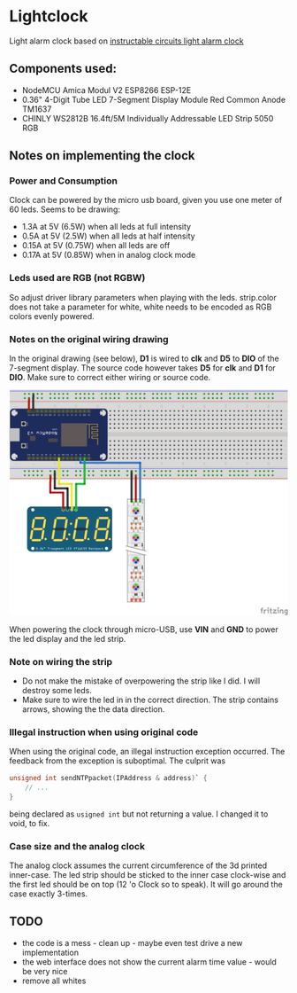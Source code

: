 # Lightclock

Light alarm clock based on [instructable circuits light alarm clock](https://www.instructables.com/DIY-22/)

## Components used:

* NodeMCU Amica Modul V2 ESP8266 ESP-12E 
* 0.36" 4-Digit Tube LED 7-Segment Display Module Red Common Anode TM1637
* CHINLY WS2812B 16.4ft/5M Individually Addressable LED Strip 5050 RGB

## Notes on implementing the clock

### Power and Consumption
Clock can be powered by the micro usb board, given you use one meter of 60 leds. Seems to be drawing:

* 1.3A at 5V (6.5W) when all leds at full intensity
* 0.5A at 5V (2.5W) when all leds at half intensity
* 0.15A at 5V (0.75W) when all leds are off
* 0.17A at 5V (0.85W) when in analog clock mode

### Leds used are RGB (not RGBW)

So adjust driver library parameters when playing with the leds. strip.color does not take a parameter for white, white needs to be encoded as RGB colors evenly powered.

### Notes on the original wiring drawing

In the original drawing (see below), __D1__ is wired to __clk__ and __D5__ to __DIO__ of the 7-segment display. The source code however takes __D5__ for __clk__ and __D1__ for __DIO__. Make sure to correct either wiring or source code.

![drawing](images/FUR48A2JJZN7XDW.png)

When powering the clock through micro-USB, use __VIN__ and __GND__ to power the led display and the led strip.

### Note on wiring the strip

* Do not make the mistake of overpowering the strip like I did. I will destroy some leds. 
* Make sure to wire the led in in the correct direction. The strip contains arrows, showing the the data direction.


### Illegal instruction when using original code

When using the original code, an illegal instruction exception occurred. The feedback from the exception is suboptimal. The culprit was 

```c
unsigned int sendNTPpacket(IPAddress & address)` {
    // ...
}
```

being declared as `usigned int` but not returning a value. I changed it to void, to fix.

### Case size and the analog clock

The analog clock assumes the current circumference of the 3d printed inner-case. The led strip should be sticked to the inner case clock-wise and the first led should be on top (12 'o Clock so to speak). It will go around the case exactly 3-times.


## TODO

* the code is a mess - clean up - maybe even test drive a new implementation
* the web interface does not show the current alarm time value - would be very nice
* remove all whites


